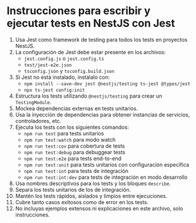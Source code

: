# Instrucciones para escribir y ejecutar tests en NestJS con Jest

1. Usa Jest como framework de testing para todos los tests en proyectos NestJS.
2. La configuración de Jest debe estar presente en los archivos:
   - `jest.config.js` o `jest.config.ts`
   - `test/jest-e2e.json`
   - `tsconfig.json` y `tsconfig.build.json`
3. Si Jest no está instalado, instálalo con:
   - `npm install --save-dev jest @nestjs/testing ts-jest @types/jest`
   - `npx ts-jest config:init`
4. Estructura los tests utilizando `@nestjs/testing` para crear un `TestingModule`.
5. Mockea dependencias externas en tests unitarios.
6. Usa la inyección de dependencias para obtener instancias de servicios, controladores, etc.
7. Ejecuta los tests con los siguientes comandos:
   - `npm run test` para tests unitarios
   - `npm run test:watch` para modo watch
   - `npm run test:cov` para cobertura de tests
   - `npm run test:debug` para debuggear tests
   - `npm run test:e2e` para tests end-to-end
   - `npm run test:unit` para tests unitarios con configuración específica
   - `npm run test:int` para tests de integración
   - `npm run test:int:dev` para tests de integración en modo desarrollo
8. Usa nombres descriptivos para los tests y los bloques `describe`.
9. Separa los tests unitarios de los de integración.
10. Mantén los tests rápidos, aislados y limpios entre ejecuciones.
11. Cubre tanto casos exitosos como de error en los tests.
12. No incluyas ejemplos extensos ni explicaciones en este archivo, solo instrucciones.